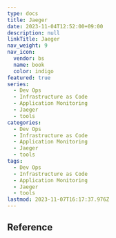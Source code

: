 ```yaml
---
type: docs
title: Jaeger
date: 2023-11-04T12:52:00+09:00
description: null
linkTitle: Jaeger
nav_weight: 9
nav_icon:
  vendor: bs
  name: book
  color: indigo
featured: true
series:
  - Dev Ops
  - Infrastructure as Code
  - Application Monitoring
  - Jaeger
  - tools
categories:
  - Dev Ops
  - Infrastructure as Code
  - Application Monitoring
  - Jaeger
  - tools
tags:
  - Dev Ops
  - Infrastructure as Code
  - Application Monitoring
  - Jaeger
  - tools
lastmod: 2023-11-07T16:17:37.976Z
---
```


## Reference
